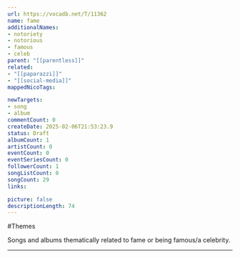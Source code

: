 ```yaml
---
url: https://vocadb.net/T/11362
name: fame
additionalNames: 
- notoriety
- notorious
- famous
- celeb
parent: "[[parentless]]"
related:
- "[[paparazzi]]"
- "[[social-media]]"
mappedNicoTags:

newTargets:
- song
- album
commentCount: 0
createDate: 2025-02-06T21:53:23.9
status: Draft
albumCount: 1
artistCount: 0
eventCount: 0
eventSeriesCount: 0
followerCount: 1
songListCount: 0
songCount: 29
links: 

picture: false
descriptionLength: 74
---
```


#Themes

Songs and albums thematically related to fame or being famous/a celebrity.

---

